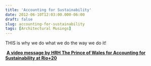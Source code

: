 ```yaml
---
title: 'Accounting for Sustainability'
date: 2012-06-10T12:03:00.000-06:00
draft: false
slug: accounting-for-sustainability
tags: [Architectural Musings]
---
```


THIS is why we do what we do the way we do it!

 **[A video message by HRH The Prince of Wales for Accounting for Sustainability at Rio+20](http://www.youtube.com/watch?v=GcKEcgF8s1A&feature=share)**